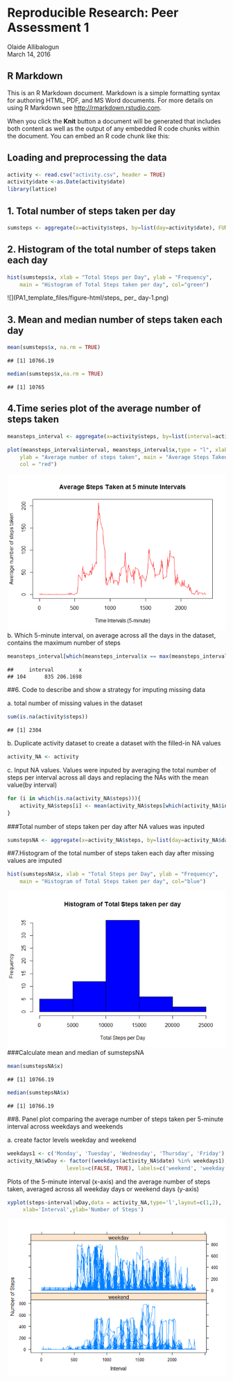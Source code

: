 # Reproducible Research: Peer Assessment 1
Olaide Allibalogun  
March 14, 2016  



## R Markdown

This is an R Markdown document. Markdown is a simple formatting syntax for authoring HTML, PDF, and MS Word documents. For more details on using R Markdown see <http://rmarkdown.rstudio.com>.

When you click the **Knit** button a document will be generated that includes both content as well as the output of any embedded R code chunks within the document. You can embed an R code chunk like this:

## Loading and preprocessing the data


```r
activity <- read.csv("activity.csv", header = TRUE)
activity$date <-as.Date(activity$date)
library(lattice)
```
## 1. Total number of steps taken per day


```r
sumsteps <- aggregate(x=activity$steps, by=list(day=activity$date), FUN=sum)
```
## 2. Histogram of the total number of steps taken each day

```r
hist(sumsteps$x, xlab = "Total Steps per Day", ylab = "Frequency", 
    main = "Histogram of Total Steps taken per day", col="green")
```

![](PA1_template_files/figure-html/steps_ per_ day-1.png)

## 3. Mean and median number of steps taken each day


```r
mean(sumsteps$x, na.rm = TRUE)
```

```
## [1] 10766.19
```

```r
median(sumsteps$x,na.rm = TRUE)
```

```
## [1] 10765
```

## 4.Time series plot of the average number of steps taken


```r
meansteps_interval <- aggregate(x=activity$steps, by=list(interval=activity$interval),na.rm= TRUE, FUN=mean)
```

```r
plot(meansteps_interval$interval, meansteps_interval$x,type = "l", xlab = "Time Intervals (5-minute)", 
    ylab = "Average number of steps taken", main = "Average Steps Taken at 5 minute Intervals", 
    col = "red")
```

![](PA1_template_files/figure-html/unnamed-chunk-5-1.png)
b. Which 5-minute interval, on average across all the days in the dataset, contains the maximum number of steps


```r
meansteps_interval[which(meansteps_interval$x == max(meansteps_interval$x)), ]
```

```
##     interval        x
## 104      835 206.1698
```
##6. Code to describe and show a strategy for imputing missing data

a. total number of missing values in the dataset


```r
sum(is.na(activity$steps))
```

```
## [1] 2304
```
b. Duplicate activity dataset to create a dataset with the filled-in NA values

```r
activity_NA <- activity
```
c. Input NA values. Values were inputed by averaging the total number of steps per interval across all days and replacing the NAs with the mean value(by interval)

```r
for (i in which(is.na(activity_NA$steps))){
    activity_NA$steps[i] <- mean(activity_NA$steps[which(activity_NA$interval==activity_NA$interval[i])], na.rm = TRUE)
}
```
###Total number of steps taken per day after NA values was inputed


```r
sumstepsNA <- aggregate(x=activity_NA$steps, by=list(day=activity_NA$date), FUN=sum)
```
##7.Histogram of the total number of steps taken each day after missing values are imputed


```r
hist(sumstepsNA$x, xlab = "Total Steps per Day", ylab = "Frequency", 
    main = "Histogram of Total Steps taken per day", col="blue")
```

![](PA1_template_files/figure-html/unnamed-chunk-11-1.png)
###Calculate mean and median of sumstepsNA

```r
mean(sumstepsNA$x)
```

```
## [1] 10766.19
```

```r
median(sumstepsNA$x)
```

```
## [1] 10766.19
```
##8. Panel plot comparing the average number of steps taken per 5-minute interval across weekdays and weekends

a. create factor levels weekday and weekend


```r
weekdays1 <- c('Monday', 'Tuesday', 'Wednesday', 'Thursday', 'Friday')
activity_NA$wDay <- factor((weekdays(activity_NA$date) %in% weekdays1), 
                   levels=c(FALSE, TRUE), labels=c('weekend', 'weekday'))
```


Plots of the 5-minute interval (x-axis) and the average number of steps taken, averaged across all weekday days or weekend days (y-axis)


```r
xyplot(steps~interval|wDay,data = activity_NA,type='l',layout=c(1,2),
     xlab='Interval',ylab='Number of Steps')
```

![](PA1_template_files/figure-html/unnamed-chunk-14-1.png)


